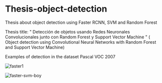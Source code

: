 # Thesis-object-detection
Thesis about object detection using Faster RCNN, SVM and  Random Forest

Thesis title: " Detección de objetos usando Redes Neuronales Convolucionales junto con Random Forest y Support Vector Machine " ( Object detection using Convolutional Neural Networks with Random Forest and Support Vector Machine)

Examples of detection in the dataset Pascal VOC 2007

![faster1](https://user-images.githubusercontent.com/19544865/71198075-c467b080-2271-11ea-9cdc-f0126565e19c.png)

![faster-svm-boy](https://user-images.githubusercontent.com/19544865/71198420-8028e000-2272-11ea-8b12-47f8a160a529.png)
